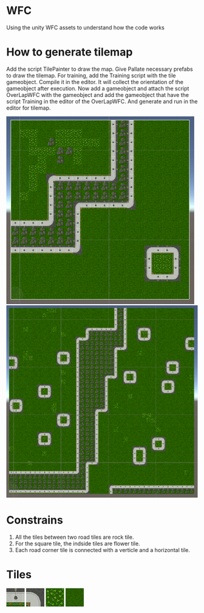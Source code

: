 # WFC
Using the unity WFC assets to understand how the code works
# How to generate tilemap
Add the script TilePainter to draw the map. Give Pallate necessary prefabs to draw the tilemap. For training, add the Training script with the tile gameobject. Compile it in the editor. It will collect the orientation of the gameobject after execution. Now add a gameobject and attach the script OverLapWFC with the gameobject and add the  gameobject that have the script Training in the editor of the OverLapWFC. And generate and run in the editor for tilemap.

![Input Img](https://github.com/jawadefaj/WFC/blob/tile/InputTile.PNG)
![Output Img](https://github.com/jawadefaj/WFC/blob/tile/OutputTile.PNG)
# Constrains
1) All the tiles between two road tiles are rock tile.
2) For the square tile, the indside tiles are flower tile.
3) Each road corner tile is connected with a verticle and a horizontal tile.
# Tiles
![Input Img](https://github.com/jawadefaj/WFC/blob/tile/Assets/Backyard%20-%20Free/Separate%20Tiles/backyard_84.png)
![Input Img](https://github.com/jawadefaj/WFC/blob/tile/Assets/Backyard%20-%20Free/Separate%20Tiles/backyard_80.png)
![Input Img](https://github.com/jawadefaj/WFC/blob/tile/Assets/Backyard%20-%20Free/Separate%20Tiles/backyard_53.png)
![Input Img](https://github.com/jawadefaj/WFC/blob/tile/Assets/Backyard%20-%20Free/Separate%20Tiles/backyard_00.png)
